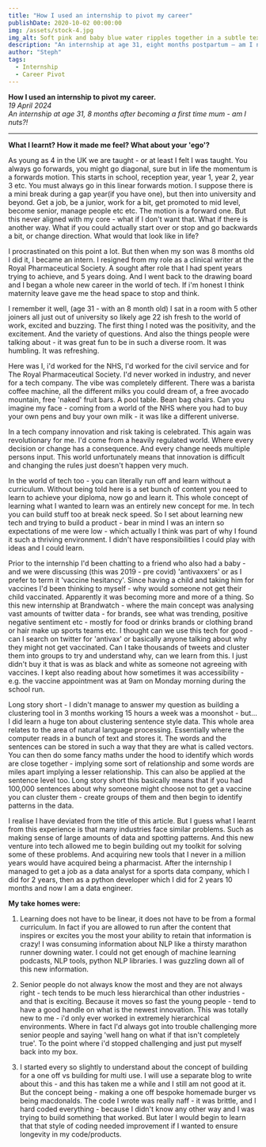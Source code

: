 ```yaml
---
title: "How I used an internship to pivot my career"
publishDate: 2020-10-02 00:00:00
img: /assets/stock-4.jpg
img_alt: Soft pink and baby blue water ripples together in a subtle texture.
description: "An internship at age 31, eight months postpartum — am I nuts? Here's what I learned, how it felt, and what it did to my ego."
author: "Steph"
tags:
  - Internship
  - Career Pivot
---
```


**How I used an internship to pivot my career.**  
*19 April 2024*  
*An internship at age 31, 8 months after becoming a first time mum - am I nuts?!*

---

**What I learnt? How it made me feel? What about your 'ego'?**

As young as 4 in the UK we are taught - or at least I felt I was taught. You always go forwards, you might go diagonal, sure but in life the momentum is a forwards motion. This starts in school, reception year, year 1, year 2, year 3 etc. You must always go in this linear forwards motion. I suppose there is a mini break during a gap year(if you have one), but then into university and beyond. Get a job, be a junior, work for a bit, get promoted to mid level, become senior, manage people etc etc. The motion is a forward one. But this never aligned with my core - what if I don't want that. What if there is another way. What if you could actually start over or stop and go backwards a bit, or change direction. What would that look like in life?

I procrastinated on this point a lot. But then when my son was 8 months old I did it, I became an intern. I resigned from my role as a clinical writer at the Royal Pharmaceutical Society. A sought after role that I had spent years trying to achieve, and 5 years doing. And I went back to the drawing board and I began a whole new career in the world of tech. If i'm honest I think maternity leave gave me the head space to stop and think. 

I remember it well, (age 31 - with an 8 month old) I sat in a room with 5 other joiners all just out of university so likely age 22 ish fresh to the world of work, excited and buzzing. The first thing I noted was the positivity, and the excitement. And the variety of questions. And also the things people were talking about - it was great fun to be in such a diverse room. It was humbling. It was refreshing. 

Here was I, i'd worked for the NHS, I'd worked for the civil service and for The Royal Pharmaceutical Society. I'd never worked in industry, and never for a tech company. The vibe was completely different. There was a barista coffee machine, all the different milks you could dream of, a free avocado mountain, free 'naked' fruit bars. A pool table. Bean bag chairs. Can you imagine my face - coming from a world of the NHS where you had to buy your own pens and buy your own milk - it was like a different universe. 

In a tech company innovation and risk taking is celebrated. This again was revolutionary for me. I'd come from a heavily regulated world. Where every decision or change has a consequence. And every change needs multiple persons input. This world unfortunately means that innovation is difficult and changing the rules just doesn't happen very much. 

In the world of tech too - you can literally run off and learn without a curriculum. Without being told here is a set bunch of content you need to learn to achieve your diploma, now go and learn it. This whole concept of learning what I wanted to learn was an entirely new concept for me. In tech you can build stuff too at break neck speed. So I set about learning new tech and trying to build a product - bear in mind I was an intern so expectations of me were low - which actually I think was part of why I found it such a thriving environment. I didn't have responsibilities I could play with ideas and I could learn.  

Prior to the internship I'd been chatting to a friend who also had a baby - and we were discussing (this was 2019 - pre covid) 'antivaxxers' or as I prefer to term it 'vaccine hesitancy'. Since having a child and taking him for vaccines I'd been thinking to myself - why would someone not get their child vaccinated. Apparently it was becoming more and more of a thing. So this new internship at Brandwatch - where the main concept was analysing vast amounts of twitter data - for brands, see what was trending, positive negative sentiment etc - mostly for food or drinks brands or clothing brand or hair make up sports teams etc. I thought can we use this tech for good - can I search on twitter for 'antivax' or basically anyone talking about why they might not get vaccinated. Can I take thousands of tweets and cluster them into groups to try and understand why, can we learn from this. I just didn't buy it that is was as black and white as someone not agreeing with vaccines. I kept also reading about how sometimes it was accessibility - e.g. the vaccine appointment was at 9am on Monday morning during the school run. 

Long story short - I didn't manage to answer my question as building a clustering tool in 3 months working 15 hours a week was a moonshot - but... I did learn a huge ton about clustering sentence style data. This whole area relates to the area of natural language processing. Essentially where the computer reads in a bunch of text and stores it. The words and the sentences can be stored in such a way that they are what is called vectors. You can then do some fancy maths under the hood to identify which words are close together - implying some sort of relationship and some words are miles apart implying a lesser relationship. This can also be applied at the sentence level too. Long story short this basically means that if you had 100,000 sentences about why someone might choose not to get a vaccine you can cluster them - create groups of them and then begin to identify patterns in the data. 

I realise I have deviated from the title of this article. But I guess what I learnt from this experience is that many industries face similar problems. Such as making sense of large amounts of data and spotting patterns. And this new venture into tech allowed me to begin building out my toolkit for solving some of these problems. And acquiring new tools that I never in a million years would have acquired being a pharmacist. After the internship I managed to get a job as a data analyst for a sports data company, which I did for 2 years, then as a python developer which I did for 2 years 10 months and now I am a data engineer. 

**My take homes were:**

1) Learning does not have to be linear, it does not have to be from a formal curriculum. In fact if you are allowed to run after the content that inspires or excites you the most your ability to retain that information is crazy! I was consuming information about NLP like a thirsty marathon runner downing water. I could not get enough of machine learning podcasts, NLP tools, python NLP libraries. I was guzzling down all of this new information. 

2) Senior people do not always know the most and they are not always right - tech tends to be much less hierarchical than other industries - and that is exciting. Because it moves so fast the young people - tend to have a good handle on what is the newest innovation. This was totally new to me - i'd only ever worked in extremely hierarchical environments. Where in fact I'd always got into trouble challenging more senior people and saying 'well hang on what if that isn't completely true'. To the point where i'd stopped challenging and just put myself back into my box. 

3) I started every so slightly to understand about the concept of building for a one off vs building for multi use. I will use a separate blog to write about this - and this has taken me a while and I still am not good at it. But the concept being - making a one off bespoke homemade burger vs being macdonalds. The code I wrote was really naff - it was brittle, and I hard coded everything - because I didn't know any other way and I was trying to build something that worked. But later I would begin to learn that that style of coding needed improvement if I wanted to ensure longevity in my code/products.
